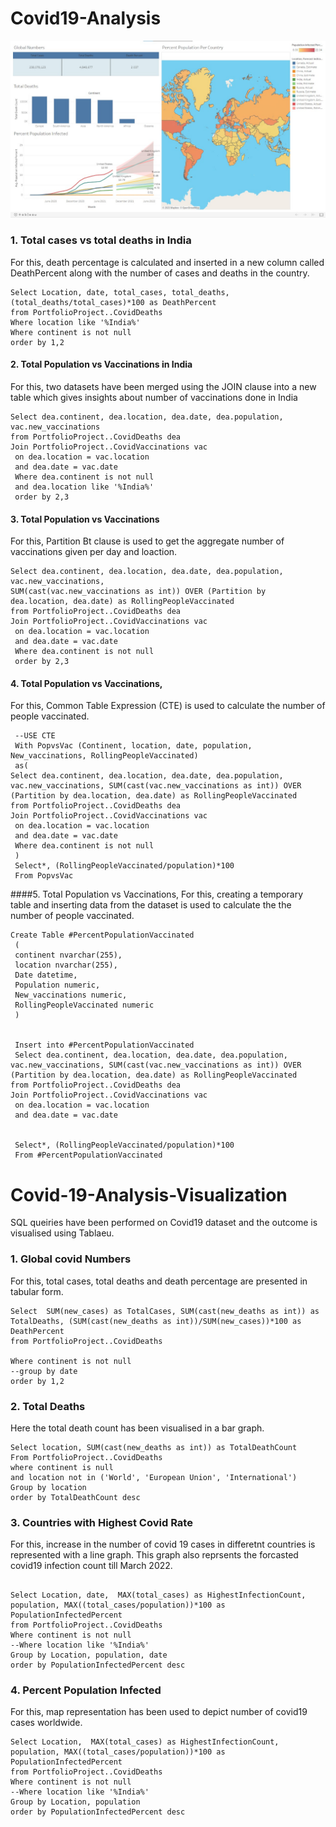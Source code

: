 # Covid19-Analysis



![Tableau Visualization](Covid19_Tableau-Viz.jpeg)


### 1. Total cases  vs total deaths in India
For this, death percentage is calculated and inserted in a new column called DeathPercent along with the number of cases and deaths in the country.
   

```
Select Location, date, total_cases, total_deaths, (total_deaths/total_cases)*100 as DeathPercent
from PortfolioProject..CovidDeaths
Where location like '%India%'
Where continent is not null
order by 1,2
```

#### 2. Total Population vs Vaccinations in India
For this, two datasets have been merged using the JOIN clause into a new table which gives insights about number of vaccinations done in India
```
Select dea.continent, dea.location, dea.date, dea.population, vac.new_vaccinations
from PortfolioProject..CovidDeaths dea
Join PortfolioProject..CovidVaccinations vac
 on dea.location = vac.location
 and dea.date = vac.date
 Where dea.continent is not null
 and dea.location like '%India%'
 order by 2,3
 ```
#### 3. Total Population vs Vaccinations 
For this, Partition Bt clause is used to get the aggregate number of vaccinations given per day and loaction.

```
Select dea.continent, dea.location, dea.date, dea.population, vac.new_vaccinations, 
SUM(cast(vac.new_vaccinations as int)) OVER (Partition by dea.location, dea.date) as RollingPeopleVaccinated
from PortfolioProject..CovidDeaths dea
Join PortfolioProject..CovidVaccinations vac
 on dea.location = vac.location
 and dea.date = vac.date
 Where dea.continent is not null
 order by 2,3

```

#### 4. Total Population vs Vaccinations,
 For this, Common Table Expression (CTE) is used to calculate the number of people vaccinated.
 

```
 --USE CTE
 With PopvsVac (Continent, location, date, population, New_vaccinations, RollingPeopleVaccinated)
 as(
Select dea.continent, dea.location, dea.date, dea.population, vac.new_vaccinations, SUM(cast(vac.new_vaccinations as int)) OVER (Partition by dea.location, dea.date) as RollingPeopleVaccinated
from PortfolioProject..CovidDeaths dea
Join PortfolioProject..CovidVaccinations vac
 on dea.location = vac.location
 and dea.date = vac.date
 Where dea.continent is not null
 )
 Select*, (RollingPeopleVaccinated/population)*100
 From PopvsVac
 ```

####5.  Total Population vs Vaccinations,
For this, creating a temporary table and inserting data from the dataset is used to calculate the  the number of people vaccinated.

```
Create Table #PercentPopulationVaccinated
 (
 continent nvarchar(255),
 location nvarchar(255),
 Date datetime,
 Population numeric,
 New_vaccinations numeric,
 RollingPeopleVaccinated numeric
 )


 Insert into #PercentPopulationVaccinated
 Select dea.continent, dea.location, dea.date, dea.population, vac.new_vaccinations, SUM(cast(vac.new_vaccinations as int)) OVER (Partition by dea.location, dea.date) as RollingPeopleVaccinated
from PortfolioProject..CovidDeaths dea
Join PortfolioProject..CovidVaccinations vac
 on dea.location = vac.location
 and dea.date = vac.date


 Select*, (RollingPeopleVaccinated/population)*100
 From #PercentPopulationVaccinated

```


# Covid-19-Analysis-Visualization

SQL queiries have been  performed on Covid19 dataset and the outcome is  visualised  using Tablaeu. 

### 1. Global covid Numbers
For this, total cases, total deaths and death percentage  are presented in tabular form.
```
Select  SUM(new_cases) as TotalCases, SUM(cast(new_deaths as int)) as TotalDeaths, (SUM(cast(new_deaths as int))/SUM(new_cases))*100 as DeathPercent
from PortfolioProject..CovidDeaths

Where continent is not null
--group by date
order by 1,2
```

### 2. Total Deaths
Here the total death count has been visualised in a bar graph.

```
Select location, SUM(cast(new_deaths as int)) as TotalDeathCount
From PortfolioProject..CovidDeaths 
where continent is null
and location not in ('World', 'European Union', 'International')
Group by location
order by TotalDeathCount desc

```




### 3.  Countries with Highest Covid Rate
For this, increase in the number of covid 19 cases in differetnt countries is represented with a line graph.
This graph also reprsents the forcasted covid19 infection count till March 2022.
```

Select Location, date,  MAX(total_cases) as HighestInfectionCount, population, MAX((total_cases/population))*100 as PopulationInfectedPercent
from PortfolioProject..CovidDeaths
Where continent is not null
--Where location like '%India%'
Group by Location, population, date
order by PopulationInfectedPercent desc
```


### 4. Percent Population Infected
For this, map representation has been used to depict number of covid19 cases worldwide.
```
Select Location,  MAX(total_cases) as HighestInfectionCount, population, MAX((total_cases/population))*100 as PopulationInfectedPercent
from PortfolioProject..CovidDeaths
Where continent is not null
--Where location like '%India%'
Group by Location, population
order by PopulationInfectedPercent desc
```

